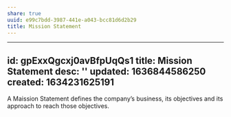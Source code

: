 ```yaml
---
share: true
uuid: e99c7bdd-3987-441e-a043-bcc81d6d2b29
title: Mission Statement
---
```

---
id: gpExxQgcxj0avBfpUqQs1
title: Mission Statement
desc: ''
updated: 1636844586250
created: 1634231625191
---

A Maission Statement defines the company’s business, its objectives and its approach to reach those objectives.
